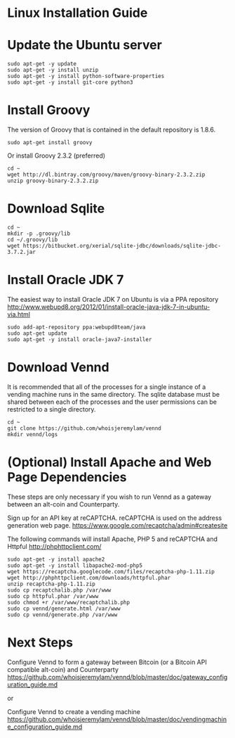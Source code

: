 Linux Installation Guide
========================

Update the Ubuntu server
========================
```
sudo apt-get -y update
sudo apt-get -y install unzip
sudo apt-get -y install python-software-properties
sudo apt-get -y install git-core python3
```

Install Groovy
==============
The version of Groovy that is contained in the default repository is 1.8.6.

```
sudo apt-get install groovy
```

Or install Groovy 2.3.2 (preferred)

```
cd ~
wget http://dl.bintray.com/groovy/maven/groovy-binary-2.3.2.zip
unzip groovy-binary-2.3.2.zip
```

Download Sqlite
===============
```
cd ~
mkdir -p .groovy/lib
cd ~/.groovy/lib
wget https://bitbucket.org/xerial/sqlite-jdbc/downloads/sqlite-jdbc-3.7.2.jar
```

Install Oracle JDK 7
====================
The easiest way to install Oracle JDK 7 on Ubuntu is via a PPA repository http://www.webupd8.org/2012/01/install-oracle-java-jdk-7-in-ubuntu-via.html

```
sudo add-apt-repository ppa:webupd8team/java
sudo apt-get update
sudo apt-get -y install oracle-java7-installer
```

Download Vennd
==============

It is recommended that all of the processes for a single instance of a vending machine runs in the same directory. The sqlite database must be shared between each of the processes and the user permissions can be restricted to a single directory.

```
cd ~
git clone https://github.com/whoisjeremylam/vennd
mkdir vennd/logs
```


(Optional) Install Apache and Web Page Dependencies
===================================================
These steps are only necessary if you wish to run Vennd as a gateway between an alt-coin and Counterparty.

Sign up for an API key at reCAPTCHA. reCAPTCHA is used on the address generation web page.
https://www.google.com/recaptcha/admin#createsite

The following commands will install Apache, PHP 5 and reCAPTCHA and Httpful http://phphttpclient.com/

```
sudo apt-get -y install apache2
sudo apt-get -y install libapache2-mod-php5
wget https://recaptcha.googlecode.com/files/recaptcha-php-1.11.zip
wget http://phphttpclient.com/downloads/httpful.phar
unzip recaptcha-php-1.11.zip
sudo cp recaptchalib.php /var/www
sudo cp httpful.phar /var/www
sudo chmod +r /var/www/recaptchalib.php
sudo cp vennd/generate.html /var/www
sudo cp vennd/generate.php /var/www
```


Next Steps
==========
Configure Vennd to form a gateway between Bitcoin (or a Bitcoin API compatible alt-coin) and Counterparty https://github.com/whoisjeremylam/vennd/blob/master/doc/gateway_configuration_guide.md

or

Configure Vennd to create a vending machine
https://github.com/whoisjeremylam/vennd/blob/master/doc/vendingmachine_configuration_guide.md
